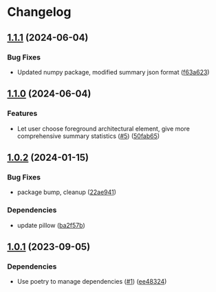 # Changelog

## [1.1.1](https://github.com/equinor/channest/compare/v1.1.0...v1.1.1) (2024-06-04)


### Bug Fixes

* Updated numpy package, modified summary json format ([f63a623](https://github.com/equinor/channest/commit/f63a623a47d9c385f355fb9175af9dbd3103cc94))

## [1.1.0](https://github.com/equinor/channest/compare/v1.0.2...v1.1.0) (2024-06-04)


### Features

* Let user choose foreground architectural element, give more comprehensive summary statistics ([#5](https://github.com/equinor/channest/issues/5)) ([50fab65](https://github.com/equinor/channest/commit/50fab6561b6c3a30a978b1d3580a336ad33db267))

## [1.0.2](https://github.com/equinor/channest/compare/v1.0.1...v1.0.2) (2024-01-15)


### Bug Fixes

* package bump, cleanup ([22ae941](https://github.com/equinor/channest/commit/22ae9415ec59417251b563b80501c0b16dbbfdd1))


### Dependencies

* update pillow ([ba2f57b](https://github.com/equinor/channest/commit/ba2f57b02a0ff1ec8688ea3ad5a31ef7cd0f6d41))

## [1.0.1](https://github.com/equinor/channest/compare/v1.0.0...v1.0.1) (2023-09-05)


### Dependencies

* Use poetry to manage dependencies ([#1](https://github.com/equinor/channest/issues/1)) ([ee48324](https://github.com/equinor/channest/commit/ee48324ac1958177ea1fa73d19ad8fb644a853d1))
